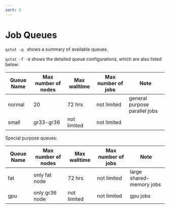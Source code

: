 ```yaml
---
sort: 5
---
```


# Job Queues

`qstat -q ` shows a summary of available queues.

`qstat -f -Q` shows the detailed queue configurations, which are also listed below:

| Queue Name | Max number of nodes | Max walltime | Max number of jobs| Note|
|----|----|----|----|----|
| normal | 20 | 72 hrs | not limited | general purpose parallel jobs|
|small| gr33-gr36 | not limited | not limited | |

Special purpose queues:

| Queue Name | Max number of nodes | Max walltime | Max number of jobs| Note|
|----|----|----|----|----|
| fat | only fat node | 72 hrs | not limited | large shared-memory jobs|
|gpu| only gr36 node | not limited | not limited | gpu jobs|


